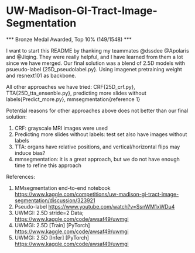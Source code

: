 # UW-Madison-GI-Tract-Image-Segmentation
*** Bronze Medal Awarded, Top 10% (149/1548) ***

I want to start this README by thanking my teammates @dssdee @Apolaris and @Jiqing. They were really helpful, and I have learned from them a lot since we have merged. Our final solution was a blend of 2.5D models with psueudo-label {25D_pseudolabel.py}. Using imagenet pretraining weight and resnext101 as backbone. 

All other approaches we have tried:
CRF{25D_crf.py}, TTA{25D_tta_ensenble.py}, predicting more slides without labels{Predict_more.py}, mmsegmentation{reference 1}

Potential reasons for other approaches above does not better than our final solution:
1. CRF: grayscale MRI images were used
2. Predicting more slides without labels: test set also have images without labels
3. TTA: organs have relative positions, and vertical/horizontal flips may induce bias?
4. mmsegmentation: it is a great approach, but we do not have enough time to refine this approach 


References:
1. MMsegmentation end-to-end notebook  https://www.kaggle.com/competitions/uw-madison-gi-tract-image-segmentation/discussion/323921
2. Pseudo-label https://www.youtube.com/watch?v=SsnWM1xWDu4
3. UWMGI: 2.5D stride=2 Data; https://www.kaggle.com/code/awsaf49/uwmgi
4. UWMGI: 2.5D [Train] [PyTorch] https://www.kaggle.com/code/awsaf49/uwmgi
5. UWMGI: 2.5D [Infer] [PyTorch] https://www.kaggle.com/code/awsaf49/uwmgi

